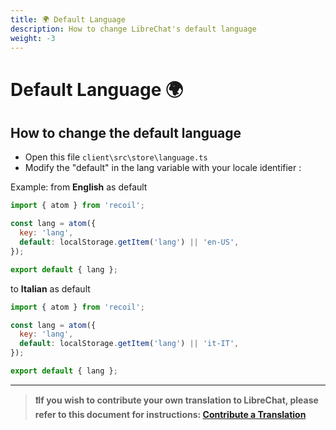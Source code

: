 ```yaml
---
title: 🌍 Default Language
description: How to change LibreChat's default language
weight: -3
---
```


# Default Language 🌍

## How to change the default language

- Open this file `client\src\store\language.ts`
- Modify the "default" in the lang variable with your locale identifier :

Example: 
from **English** as default

```js
import { atom } from 'recoil';

const lang = atom({
  key: 'lang',
  default: localStorage.getItem('lang') || 'en-US',
});

export default { lang };
```

to **Italian** as default 

```js
import { atom } from 'recoil';

const lang = atom({
  key: 'lang',
  default: localStorage.getItem('lang') || 'it-IT',
});

export default { lang };
```
---
 
> **❗If you wish to contribute your own translation to LibreChat, please refer to this document for instructions: [Contribute a Translation](../../contributions/translation_contribution.md)**
